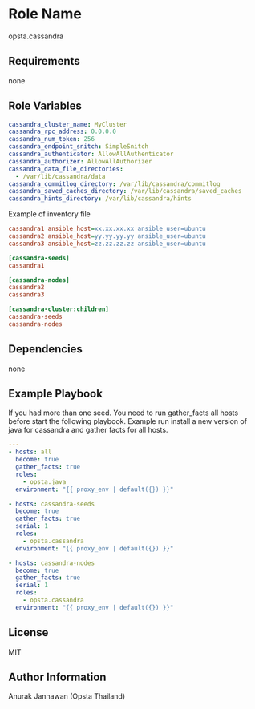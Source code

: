 Role Name
=========

opsta.cassandra

Requirements
------------

none

Role Variables
--------------

```yml
cassandra_cluster_name: MyCluster
cassandra_rpc_address: 0.0.0.0
cassandra_num_token: 256
cassandra_endpoint_snitch: SimpleSnitch
cassandra_authenticator: AllowAllAuthenticator
cassandra_authorizer: AllowAllAuthorizer
cassandra_data_file_directories:
  - /var/lib/cassandra/data
cassandra_commitlog_directory: /var/lib/cassandra/commitlog
cassandra_saved_caches_directory: /var/lib/cassandra/saved_caches
cassandra_hints_directory: /var/lib/cassandra/hints
```
Example of inventory file
```ini
cassandra1 ansible_host=xx.xx.xx.xx ansible_user=ubuntu
cassandra2 ansible_host=yy.yy.yy.yy ansible_user=ubuntu
cassandra3 ansible_host=zz.zz.zz.zz ansible_user=ubuntu

[cassandra-seeds]
cassandra1

[cassandra-nodes]
cassandra2
cassandra3

[cassandra-cluster:children]
cassandra-seeds
cassandra-nodes
```

Dependencies
------------

none

Example Playbook
----------------

If you had more than one seed. You need to run gather_facts all hosts
before start the following playbook. Example run install a new version of java
for cassandra and gather facts for all hosts.

```yml
---
- hosts: all
  become: true
  gather_facts: true
  roles:
    - opsta.java
  environment: "{{ proxy_env | default({}) }}"

- hosts: cassandra-seeds
  become: true
  gather_facts: true
  serial: 1
  roles:
    - opsta.cassandra
  environment: "{{ proxy_env | default({}) }}"

- hosts: cassandra-nodes
  become: true
  gather_facts: true
  serial: 1
  roles:
    - opsta.cassandra
  environment: "{{ proxy_env | default({}) }}"
```

License
-------

MIT

Author Information
------------------

Anurak Jannawan (Opsta Thailand)
